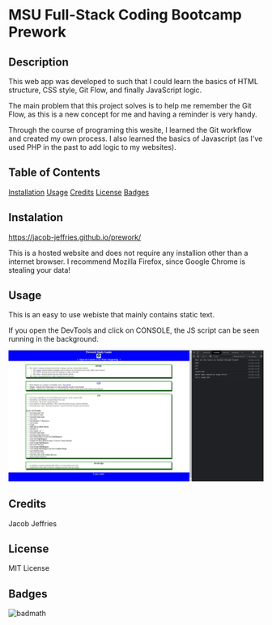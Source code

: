 # MSU Full-Stack Coding Bootcamp Prework

## Description
This web app was developed to such that I could learn the basics of HTML structure, CSS style, Git Flow, and finally JavaScript logic. 

The main problem that this project solves is to help me remember the Git Flow, as this is a new concept for me and having a reminder is very handy. 

Through the course of programing this wesite, I learned the Git workflow and created my own process. I also learned the basics of Javascript (as I've used PHP in the past to add logic to my websites).

## Table of Contents
[Installation](#installation)
[Usage](#usage)
[Credits](#credits)
[License](#license)
[Badges](#badges)

## Instalation

https://jacob-jeffries.github.io/prework/

This is a hosted website and does not require any installion other than a internet browser. I recommend Mozilla Firefox, since Google Chrome is stealing your data!


## Usage
This is an easy to use webiste that mainly contains static text. 

If you open the DevTools and click on CONSOLE, the JS script can be seen running in the background.

![Alt text](./assets/images/prework-site.jpg)

## Credits
Jacob Jeffries

## License
MIT License

## Badges
![badmath](https://img.shields.io/github/languages/top/lernantino/badmath)
